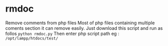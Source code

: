 # rmdoc
Remove comments from php files 
Most of php files containing multiple coments section it can remove easily.
Just download this script and run as follos 
`python rmdoc.py`
Then enter php script path 
eg : `/opt/lampp/htdocs/test/`
